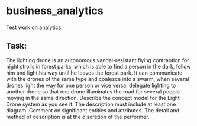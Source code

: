 # business_analytics
Test work on analytics.

## Task:

The lighting drone is an autonomous vandal-resistant flying contraption for night strolls in forest parks, which is able to find a person in the dark, follow him and light his way until he leaves the forest park. It can communicate with the drones of the same type and coalesce into a swarm, when several drones light the way for one person or vice versa, delegate lighting to another drone so that one drone illuminates the road for several people moving in the same direction. Describe the concept model for the Light Drone system as you see it. The description must include at least one diagram. Comment on significant entities and attributes. The detail and method of description is at the discretion of the performer. 